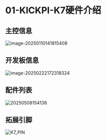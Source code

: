 # 01-KICKPI-K7硬件介绍



## 主控信息

![image-20250110141815408](http://tanzhtanzh.oss-cn-shenzhen.aliyuncs.com/img/image-20250110141815408.png)



## 开发板信息

![image-20250222172318324](http://tanzhtanzh.oss-cn-shenzhen.aliyuncs.com/img/image-20250222172318324.png)



## 配件列表

![20250508154136](http://tanzhtanzh.oss-cn-shenzhen.aliyuncs.com/img/微信图片_20250508154136.jpg)



## 拓展引脚



![K7_PIN](http://tanzhtanzh.oss-cn-shenzhen.aliyuncs.com/img/K7_PIN.png)



